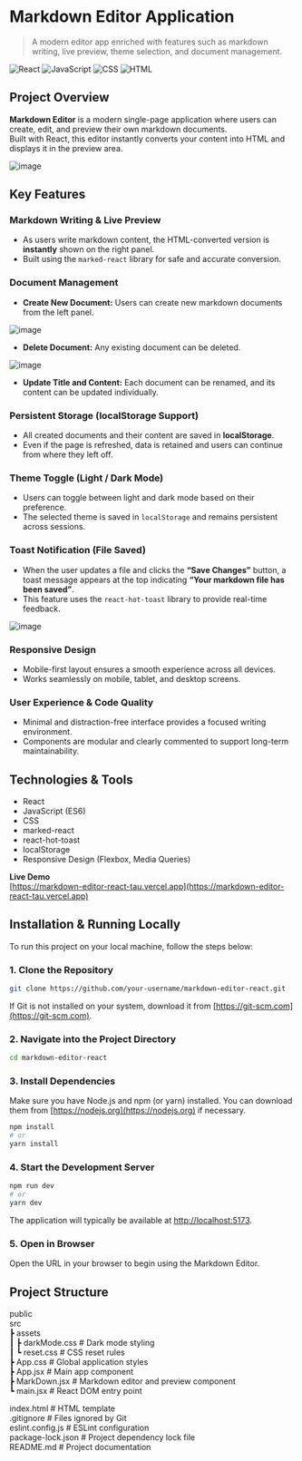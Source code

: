 # Markdown Editor Application

> A modern editor app enriched with features such as markdown writing, live preview, theme selection, and document management.

![React](https://img.shields.io/badge/React-20232A?style=for-the-badge&logo=react)
![JavaScript](https://img.shields.io/badge/JavaScript-F7DF1E?style=for-the-badge&logo=javascript)
![CSS](https://img.shields.io/badge/CSS-1572B6?style=for-the-badge&logo=css3)
![HTML](https://img.shields.io/badge/HTML5-E34F26?style=for-the-badge&logo=html5)

## Project Overview

**Markdown Editor** is a modern single-page application where users can create, edit, and preview their own markdown documents.  
Built with React, this editor instantly converts your content into HTML and displays it in the preview area.

![image](https://github.com/user-attachments/assets/e9922451-2fcc-4692-9264-adbc157873ab)

## Key Features

### Markdown Writing & Live Preview
- As users write markdown content, the HTML-converted version is **instantly** shown on the right panel.
- Built using the `marked-react` library for safe and accurate conversion.

### Document Management
- **Create New Document:** Users can create new markdown documents from the left panel.

![image](https://github.com/user-attachments/assets/3715510b-acc3-48db-ba21-a976c9a41059)

- **Delete Document:** Any existing document can be deleted.

![image](https://github.com/user-attachments/assets/5bdbf351-2680-40a9-a443-ad053ec785f1)

- **Update Title and Content:** Each document can be renamed, and its content can be updated individually.

### Persistent Storage (localStorage Support)
- All created documents and their content are saved in **localStorage**.
- Even if the page is refreshed, data is retained and users can continue from where they left off.

### Theme Toggle (Light / Dark Mode)
- Users can toggle between light and dark mode based on their preference.
- The selected theme is saved in `localStorage` and remains persistent across sessions.

### Toast Notification (File Saved)
- When the user updates a file and clicks the **“Save Changes”** button, a toast message appears at the top indicating **“Your markdown file has been saved”**.
- This feature uses the `react-hot-toast` library to provide real-time feedback.

![image](https://github.com/user-attachments/assets/91914daa-9e00-4569-a721-2f7f6b09d4ea)

### Responsive Design
- Mobile-first layout ensures a smooth experience across all devices.
- Works seamlessly on mobile, tablet, and desktop screens.

### User Experience & Code Quality
- Minimal and distraction-free interface provides a focused writing environment.
- Components are modular and clearly commented to support long-term maintainability.

## Technologies & Tools

- React  
- JavaScript (ES6)  
- CSS  
- marked-react  
- react-hot-toast  
- localStorage  
- Responsive Design (Flexbox, Media Queries)

**Live Demo**  
[https://markdown-editor-react-tau.vercel.app](https://markdown-editor-react-tau.vercel.app)

## Installation & Running Locally

To run this project on your local machine, follow the steps below:

### 1. Clone the Repository

```bash
git clone https://github.com/your-username/markdown-editor-react.git
```

If Git is not installed on your system, download it from [https://git-scm.com](https://git-scm.com).

### 2. Navigate into the Project Directory

```bash
cd markdown-editor-react
```

### 3. Install Dependencies

Make sure you have Node.js and npm (or yarn) installed. You can download them from [https://nodejs.org](https://nodejs.org) if necessary.

```bash
npm install
# or
yarn install
```

### 4. Start the Development Server

```bash
npm run dev
# or
yarn dev
```

The application will typically be available at [http://localhost:5173](http://localhost:5173).

### 5. Open in Browser

Open the URL in your browser to begin using the Markdown Editor.

##  Project Structure

 public  
 src  
 ┣  assets  
 ┃ ┣  darkMode.css             # Dark mode styling  
 ┃ ┗  reset.css                # CSS reset rules  
 ┣  App.css                    # Global application styles  
 ┣  App.jsx                    # Main app component  
 ┣  MarkDown.jsx               # Markdown editor and preview component  
 ┗  main.jsx                   # React DOM entry point  

 index.html                    # HTML template  
 .gitignore                    # Files ignored by Git  
 eslint.config.js              # ESLint configuration  
 package-lock.json             # Project dependency lock file  
 README.md                     # Project documentation
